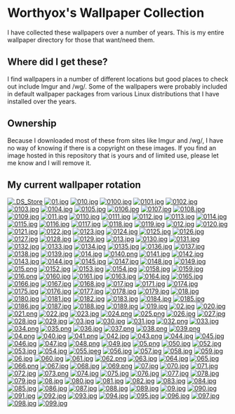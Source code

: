 # Worthyox's Wallpaper Collection

I have collected these wallpapers over a number of years. This is my entire wallpaper directory for those that want/need them.
## Where did I get these?
I find wallpapers in a number of different locations but good places to check out include Imgur and /wg/. Some of the wallpapers were probably included in default wallpaper packages from various Linux distributions that I have installed over the years.
## Ownership
Because I downloaded most of these from sites like Imgur and /wg/, I have no way of knowing if there is a copyright on these images. If you find an image hosted in this repository that is yours and of limited use, please let me know and I will remove it.

## My current wallpaper rotation

[![.DS_Store](https://raw.githubusercontent.com/worthyox/wallpapers/master/thumbnails/.DS_Store)](https://raw.githubusercontent.com/worthyox/wallpapers/master/papes/.DS_Store)
[![01.jpg](https://raw.githubusercontent.com/worthyox/wallpapers/master/thumbnails/01.jpg)](https://raw.githubusercontent.com/worthyox/wallpapers/master/papes/01.jpg)
[![010.jpg](https://raw.githubusercontent.com/worthyox/wallpapers/master/thumbnails/010.jpg)](https://raw.githubusercontent.com/worthyox/wallpapers/master/papes/010.jpg)
[![0100.jpg](https://raw.githubusercontent.com/worthyox/wallpapers/master/thumbnails/0100.jpg)](https://raw.githubusercontent.com/worthyox/wallpapers/master/papes/0100.jpg)
[![0101.jpg](https://raw.githubusercontent.com/worthyox/wallpapers/master/thumbnails/0101.jpg)](https://raw.githubusercontent.com/worthyox/wallpapers/master/papes/0101.jpg)
[![0102.jpg](https://raw.githubusercontent.com/worthyox/wallpapers/master/thumbnails/0102.jpg)](https://raw.githubusercontent.com/worthyox/wallpapers/master/papes/0102.jpg)
[![0103.jpg](https://raw.githubusercontent.com/worthyox/wallpapers/master/thumbnails/0103.jpg)](https://raw.githubusercontent.com/worthyox/wallpapers/master/papes/0103.jpg)
[![0104.jpg](https://raw.githubusercontent.com/worthyox/wallpapers/master/thumbnails/0104.jpg)](https://raw.githubusercontent.com/worthyox/wallpapers/master/papes/0104.jpg)
[![0105.jpg](https://raw.githubusercontent.com/worthyox/wallpapers/master/thumbnails/0105.jpg)](https://raw.githubusercontent.com/worthyox/wallpapers/master/papes/0105.jpg)
[![0106.jpg](https://raw.githubusercontent.com/worthyox/wallpapers/master/thumbnails/0106.jpg)](https://raw.githubusercontent.com/worthyox/wallpapers/master/papes/0106.jpg)
[![0107.jpg](https://raw.githubusercontent.com/worthyox/wallpapers/master/thumbnails/0107.jpg)](https://raw.githubusercontent.com/worthyox/wallpapers/master/papes/0107.jpg)
[![0108.jpg](https://raw.githubusercontent.com/worthyox/wallpapers/master/thumbnails/0108.jpg)](https://raw.githubusercontent.com/worthyox/wallpapers/master/papes/0108.jpg)
[![0109.jpg](https://raw.githubusercontent.com/worthyox/wallpapers/master/thumbnails/0109.jpg)](https://raw.githubusercontent.com/worthyox/wallpapers/master/papes/0109.jpg)
[![011.jpg](https://raw.githubusercontent.com/worthyox/wallpapers/master/thumbnails/011.jpg)](https://raw.githubusercontent.com/worthyox/wallpapers/master/papes/011.jpg)
[![0110.jpg](https://raw.githubusercontent.com/worthyox/wallpapers/master/thumbnails/0110.jpg)](https://raw.githubusercontent.com/worthyox/wallpapers/master/papes/0110.jpg)
[![0111.jpg](https://raw.githubusercontent.com/worthyox/wallpapers/master/thumbnails/0111.jpg)](https://raw.githubusercontent.com/worthyox/wallpapers/master/papes/0111.jpg)
[![0112.jpg](https://raw.githubusercontent.com/worthyox/wallpapers/master/thumbnails/0112.jpg)](https://raw.githubusercontent.com/worthyox/wallpapers/master/papes/0112.jpg)
[![0113.jpg](https://raw.githubusercontent.com/worthyox/wallpapers/master/thumbnails/0113.jpg)](https://raw.githubusercontent.com/worthyox/wallpapers/master/papes/0113.jpg)
[![0114.jpg](https://raw.githubusercontent.com/worthyox/wallpapers/master/thumbnails/0114.jpg)](https://raw.githubusercontent.com/worthyox/wallpapers/master/papes/0114.jpg)
[![0115.jpg](https://raw.githubusercontent.com/worthyox/wallpapers/master/thumbnails/0115.jpg)](https://raw.githubusercontent.com/worthyox/wallpapers/master/papes/0115.jpg)
[![0116.jpg](https://raw.githubusercontent.com/worthyox/wallpapers/master/thumbnails/0116.jpg)](https://raw.githubusercontent.com/worthyox/wallpapers/master/papes/0116.jpg)
[![0117.jpg](https://raw.githubusercontent.com/worthyox/wallpapers/master/thumbnails/0117.jpg)](https://raw.githubusercontent.com/worthyox/wallpapers/master/papes/0117.jpg)
[![0118.jpg](https://raw.githubusercontent.com/worthyox/wallpapers/master/thumbnails/0118.jpg)](https://raw.githubusercontent.com/worthyox/wallpapers/master/papes/0118.jpg)
[![0119.jpg](https://raw.githubusercontent.com/worthyox/wallpapers/master/thumbnails/0119.jpg)](https://raw.githubusercontent.com/worthyox/wallpapers/master/papes/0119.jpg)
[![012.jpg](https://raw.githubusercontent.com/worthyox/wallpapers/master/thumbnails/012.jpg)](https://raw.githubusercontent.com/worthyox/wallpapers/master/papes/012.jpg)
[![0120.jpg](https://raw.githubusercontent.com/worthyox/wallpapers/master/thumbnails/0120.jpg)](https://raw.githubusercontent.com/worthyox/wallpapers/master/papes/0120.jpg)
[![0121.jpg](https://raw.githubusercontent.com/worthyox/wallpapers/master/thumbnails/0121.jpg)](https://raw.githubusercontent.com/worthyox/wallpapers/master/papes/0121.jpg)
[![0122.jpg](https://raw.githubusercontent.com/worthyox/wallpapers/master/thumbnails/0122.jpg)](https://raw.githubusercontent.com/worthyox/wallpapers/master/papes/0122.jpg)
[![0123.jpg](https://raw.githubusercontent.com/worthyox/wallpapers/master/thumbnails/0123.jpg)](https://raw.githubusercontent.com/worthyox/wallpapers/master/papes/0123.jpg)
[![0124.jpg](https://raw.githubusercontent.com/worthyox/wallpapers/master/thumbnails/0124.jpg)](https://raw.githubusercontent.com/worthyox/wallpapers/master/papes/0124.jpg)
[![0125.jpg](https://raw.githubusercontent.com/worthyox/wallpapers/master/thumbnails/0125.jpg)](https://raw.githubusercontent.com/worthyox/wallpapers/master/papes/0125.jpg)
[![0126.jpg](https://raw.githubusercontent.com/worthyox/wallpapers/master/thumbnails/0126.jpg)](https://raw.githubusercontent.com/worthyox/wallpapers/master/papes/0126.jpg)
[![0127.jpg](https://raw.githubusercontent.com/worthyox/wallpapers/master/thumbnails/0127.jpg)](https://raw.githubusercontent.com/worthyox/wallpapers/master/papes/0127.jpg)
[![0128.jpg](https://raw.githubusercontent.com/worthyox/wallpapers/master/thumbnails/0128.jpg)](https://raw.githubusercontent.com/worthyox/wallpapers/master/papes/0128.jpg)
[![0129.jpg](https://raw.githubusercontent.com/worthyox/wallpapers/master/thumbnails/0129.jpg)](https://raw.githubusercontent.com/worthyox/wallpapers/master/papes/0129.jpg)
[![013.jpg](https://raw.githubusercontent.com/worthyox/wallpapers/master/thumbnails/013.jpg)](https://raw.githubusercontent.com/worthyox/wallpapers/master/papes/013.jpg)
[![0130.jpg](https://raw.githubusercontent.com/worthyox/wallpapers/master/thumbnails/0130.jpg)](https://raw.githubusercontent.com/worthyox/wallpapers/master/papes/0130.jpg)
[![0131.jpg](https://raw.githubusercontent.com/worthyox/wallpapers/master/thumbnails/0131.jpg)](https://raw.githubusercontent.com/worthyox/wallpapers/master/papes/0131.jpg)
[![0132.jpg](https://raw.githubusercontent.com/worthyox/wallpapers/master/thumbnails/0132.jpg)](https://raw.githubusercontent.com/worthyox/wallpapers/master/papes/0132.jpg)
[![0133.jpg](https://raw.githubusercontent.com/worthyox/wallpapers/master/thumbnails/0133.jpg)](https://raw.githubusercontent.com/worthyox/wallpapers/master/papes/0133.jpg)
[![0134.jpg](https://raw.githubusercontent.com/worthyox/wallpapers/master/thumbnails/0134.jpg)](https://raw.githubusercontent.com/worthyox/wallpapers/master/papes/0134.jpg)
[![0135.jpg](https://raw.githubusercontent.com/worthyox/wallpapers/master/thumbnails/0135.jpg)](https://raw.githubusercontent.com/worthyox/wallpapers/master/papes/0135.jpg)
[![0136.jpg](https://raw.githubusercontent.com/worthyox/wallpapers/master/thumbnails/0136.jpg)](https://raw.githubusercontent.com/worthyox/wallpapers/master/papes/0136.jpg)
[![0137.jpg](https://raw.githubusercontent.com/worthyox/wallpapers/master/thumbnails/0137.jpg)](https://raw.githubusercontent.com/worthyox/wallpapers/master/papes/0137.jpg)
[![0138.jpg](https://raw.githubusercontent.com/worthyox/wallpapers/master/thumbnails/0138.jpg)](https://raw.githubusercontent.com/worthyox/wallpapers/master/papes/0138.jpg)
[![0139.jpg](https://raw.githubusercontent.com/worthyox/wallpapers/master/thumbnails/0139.jpg)](https://raw.githubusercontent.com/worthyox/wallpapers/master/papes/0139.jpg)
[![014.jpg](https://raw.githubusercontent.com/worthyox/wallpapers/master/thumbnails/014.jpg)](https://raw.githubusercontent.com/worthyox/wallpapers/master/papes/014.jpg)
[![0140.png](https://raw.githubusercontent.com/worthyox/wallpapers/master/thumbnails/0140.png)](https://raw.githubusercontent.com/worthyox/wallpapers/master/papes/0140.png)
[![0141.jpg](https://raw.githubusercontent.com/worthyox/wallpapers/master/thumbnails/0141.jpg)](https://raw.githubusercontent.com/worthyox/wallpapers/master/papes/0141.jpg)
[![0142.jpg](https://raw.githubusercontent.com/worthyox/wallpapers/master/thumbnails/0142.jpg)](https://raw.githubusercontent.com/worthyox/wallpapers/master/papes/0142.jpg)
[![0143.jpg](https://raw.githubusercontent.com/worthyox/wallpapers/master/thumbnails/0143.jpg)](https://raw.githubusercontent.com/worthyox/wallpapers/master/papes/0143.jpg)
[![0144.jpg](https://raw.githubusercontent.com/worthyox/wallpapers/master/thumbnails/0144.jpg)](https://raw.githubusercontent.com/worthyox/wallpapers/master/papes/0144.jpg)
[![0145.jpg](https://raw.githubusercontent.com/worthyox/wallpapers/master/thumbnails/0145.jpg)](https://raw.githubusercontent.com/worthyox/wallpapers/master/papes/0145.jpg)
[![0147.jpg](https://raw.githubusercontent.com/worthyox/wallpapers/master/thumbnails/0147.jpg)](https://raw.githubusercontent.com/worthyox/wallpapers/master/papes/0147.jpg)
[![0148.jpg](https://raw.githubusercontent.com/worthyox/wallpapers/master/thumbnails/0148.jpg)](https://raw.githubusercontent.com/worthyox/wallpapers/master/papes/0148.jpg)
[![0149.jpg](https://raw.githubusercontent.com/worthyox/wallpapers/master/thumbnails/0149.jpg)](https://raw.githubusercontent.com/worthyox/wallpapers/master/papes/0149.jpg)
[![015.png](https://raw.githubusercontent.com/worthyox/wallpapers/master/thumbnails/015.png)](https://raw.githubusercontent.com/worthyox/wallpapers/master/papes/015.png)
[![0152.jpg](https://raw.githubusercontent.com/worthyox/wallpapers/master/thumbnails/0152.jpg)](https://raw.githubusercontent.com/worthyox/wallpapers/master/papes/0152.jpg)
[![0153.jpg](https://raw.githubusercontent.com/worthyox/wallpapers/master/thumbnails/0153.jpg)](https://raw.githubusercontent.com/worthyox/wallpapers/master/papes/0153.jpg)
[![0154.jpg](https://raw.githubusercontent.com/worthyox/wallpapers/master/thumbnails/0154.jpg)](https://raw.githubusercontent.com/worthyox/wallpapers/master/papes/0154.jpg)
[![0158.jpg](https://raw.githubusercontent.com/worthyox/wallpapers/master/thumbnails/0158.jpg)](https://raw.githubusercontent.com/worthyox/wallpapers/master/papes/0158.jpg)
[![0159.jpg](https://raw.githubusercontent.com/worthyox/wallpapers/master/thumbnails/0159.jpg)](https://raw.githubusercontent.com/worthyox/wallpapers/master/papes/0159.jpg)
[![016.png](https://raw.githubusercontent.com/worthyox/wallpapers/master/thumbnails/016.png)](https://raw.githubusercontent.com/worthyox/wallpapers/master/papes/016.png)
[![0160.jpg](https://raw.githubusercontent.com/worthyox/wallpapers/master/thumbnails/0160.jpg)](https://raw.githubusercontent.com/worthyox/wallpapers/master/papes/0160.jpg)
[![0161.jpg](https://raw.githubusercontent.com/worthyox/wallpapers/master/thumbnails/0161.jpg)](https://raw.githubusercontent.com/worthyox/wallpapers/master/papes/0161.jpg)
[![0163.jpg](https://raw.githubusercontent.com/worthyox/wallpapers/master/thumbnails/0163.jpg)](https://raw.githubusercontent.com/worthyox/wallpapers/master/papes/0163.jpg)
[![0164.jpg](https://raw.githubusercontent.com/worthyox/wallpapers/master/thumbnails/0164.jpg)](https://raw.githubusercontent.com/worthyox/wallpapers/master/papes/0164.jpg)
[![0165.jpg](https://raw.githubusercontent.com/worthyox/wallpapers/master/thumbnails/0165.jpg)](https://raw.githubusercontent.com/worthyox/wallpapers/master/papes/0165.jpg)
[![0166.jpg](https://raw.githubusercontent.com/worthyox/wallpapers/master/thumbnails/0166.jpg)](https://raw.githubusercontent.com/worthyox/wallpapers/master/papes/0166.jpg)
[![0167.jpg](https://raw.githubusercontent.com/worthyox/wallpapers/master/thumbnails/0167.jpg)](https://raw.githubusercontent.com/worthyox/wallpapers/master/papes/0167.jpg)
[![0168.jpg](https://raw.githubusercontent.com/worthyox/wallpapers/master/thumbnails/0168.jpg)](https://raw.githubusercontent.com/worthyox/wallpapers/master/papes/0168.jpg)
[![017.jpg](https://raw.githubusercontent.com/worthyox/wallpapers/master/thumbnails/017.jpg)](https://raw.githubusercontent.com/worthyox/wallpapers/master/papes/017.jpg)
[![0171.jpg](https://raw.githubusercontent.com/worthyox/wallpapers/master/thumbnails/0171.jpg)](https://raw.githubusercontent.com/worthyox/wallpapers/master/papes/0171.jpg)
[![0174.jpg](https://raw.githubusercontent.com/worthyox/wallpapers/master/thumbnails/0174.jpg)](https://raw.githubusercontent.com/worthyox/wallpapers/master/papes/0174.jpg)
[![0175.jpg](https://raw.githubusercontent.com/worthyox/wallpapers/master/thumbnails/0175.jpg)](https://raw.githubusercontent.com/worthyox/wallpapers/master/papes/0175.jpg)
[![0176.jpg](https://raw.githubusercontent.com/worthyox/wallpapers/master/thumbnails/0176.jpg)](https://raw.githubusercontent.com/worthyox/wallpapers/master/papes/0176.jpg)
[![0177.jpg](https://raw.githubusercontent.com/worthyox/wallpapers/master/thumbnails/0177.jpg)](https://raw.githubusercontent.com/worthyox/wallpapers/master/papes/0177.jpg)
[![0178.jpg](https://raw.githubusercontent.com/worthyox/wallpapers/master/thumbnails/0178.jpg)](https://raw.githubusercontent.com/worthyox/wallpapers/master/papes/0178.jpg)
[![0179.jpg](https://raw.githubusercontent.com/worthyox/wallpapers/master/thumbnails/0179.jpg)](https://raw.githubusercontent.com/worthyox/wallpapers/master/papes/0179.jpg)
[![018.jpg](https://raw.githubusercontent.com/worthyox/wallpapers/master/thumbnails/018.jpg)](https://raw.githubusercontent.com/worthyox/wallpapers/master/papes/018.jpg)
[![0180.jpg](https://raw.githubusercontent.com/worthyox/wallpapers/master/thumbnails/0180.jpg)](https://raw.githubusercontent.com/worthyox/wallpapers/master/papes/0180.jpg)
[![0181.jpg](https://raw.githubusercontent.com/worthyox/wallpapers/master/thumbnails/0181.jpg)](https://raw.githubusercontent.com/worthyox/wallpapers/master/papes/0181.jpg)
[![0182.jpg](https://raw.githubusercontent.com/worthyox/wallpapers/master/thumbnails/0182.jpg)](https://raw.githubusercontent.com/worthyox/wallpapers/master/papes/0182.jpg)
[![0183.jpg](https://raw.githubusercontent.com/worthyox/wallpapers/master/thumbnails/0183.jpg)](https://raw.githubusercontent.com/worthyox/wallpapers/master/papes/0183.jpg)
[![0184.jpg](https://raw.githubusercontent.com/worthyox/wallpapers/master/thumbnails/0184.jpg)](https://raw.githubusercontent.com/worthyox/wallpapers/master/papes/0184.jpg)
[![0185.jpg](https://raw.githubusercontent.com/worthyox/wallpapers/master/thumbnails/0185.jpg)](https://raw.githubusercontent.com/worthyox/wallpapers/master/papes/0185.jpg)
[![0186.jpg](https://raw.githubusercontent.com/worthyox/wallpapers/master/thumbnails/0186.jpg)](https://raw.githubusercontent.com/worthyox/wallpapers/master/papes/0186.jpg)
[![0187.jpg](https://raw.githubusercontent.com/worthyox/wallpapers/master/thumbnails/0187.jpg)](https://raw.githubusercontent.com/worthyox/wallpapers/master/papes/0187.jpg)
[![0188.jpg](https://raw.githubusercontent.com/worthyox/wallpapers/master/thumbnails/0188.jpg)](https://raw.githubusercontent.com/worthyox/wallpapers/master/papes/0188.jpg)
[![0189.jpg](https://raw.githubusercontent.com/worthyox/wallpapers/master/thumbnails/0189.jpg)](https://raw.githubusercontent.com/worthyox/wallpapers/master/papes/0189.jpg)
[![019.jpg](https://raw.githubusercontent.com/worthyox/wallpapers/master/thumbnails/019.jpg)](https://raw.githubusercontent.com/worthyox/wallpapers/master/papes/019.jpg)
[![02.jpg](https://raw.githubusercontent.com/worthyox/wallpapers/master/thumbnails/02.jpg)](https://raw.githubusercontent.com/worthyox/wallpapers/master/papes/02.jpg)
[![020.jpg](https://raw.githubusercontent.com/worthyox/wallpapers/master/thumbnails/020.jpg)](https://raw.githubusercontent.com/worthyox/wallpapers/master/papes/020.jpg)
[![021.png](https://raw.githubusercontent.com/worthyox/wallpapers/master/thumbnails/021.png)](https://raw.githubusercontent.com/worthyox/wallpapers/master/papes/021.png)
[![022.jpg](https://raw.githubusercontent.com/worthyox/wallpapers/master/thumbnails/022.jpg)](https://raw.githubusercontent.com/worthyox/wallpapers/master/papes/022.jpg)
[![023.jpg](https://raw.githubusercontent.com/worthyox/wallpapers/master/thumbnails/023.jpg)](https://raw.githubusercontent.com/worthyox/wallpapers/master/papes/023.jpg)
[![024.png](https://raw.githubusercontent.com/worthyox/wallpapers/master/thumbnails/024.png)](https://raw.githubusercontent.com/worthyox/wallpapers/master/papes/024.png)
[![025.png](https://raw.githubusercontent.com/worthyox/wallpapers/master/thumbnails/025.png)](https://raw.githubusercontent.com/worthyox/wallpapers/master/papes/025.png)
[![026.jpg](https://raw.githubusercontent.com/worthyox/wallpapers/master/thumbnails/026.jpg)](https://raw.githubusercontent.com/worthyox/wallpapers/master/papes/026.jpg)
[![027.jpg](https://raw.githubusercontent.com/worthyox/wallpapers/master/thumbnails/027.jpg)](https://raw.githubusercontent.com/worthyox/wallpapers/master/papes/027.jpg)
[![028.jpg](https://raw.githubusercontent.com/worthyox/wallpapers/master/thumbnails/028.jpg)](https://raw.githubusercontent.com/worthyox/wallpapers/master/papes/028.jpg)
[![029.jpg](https://raw.githubusercontent.com/worthyox/wallpapers/master/thumbnails/029.jpg)](https://raw.githubusercontent.com/worthyox/wallpapers/master/papes/029.jpg)
[![03.jpg](https://raw.githubusercontent.com/worthyox/wallpapers/master/thumbnails/03.jpg)](https://raw.githubusercontent.com/worthyox/wallpapers/master/papes/03.jpg)
[![030.jpg](https://raw.githubusercontent.com/worthyox/wallpapers/master/thumbnails/030.jpg)](https://raw.githubusercontent.com/worthyox/wallpapers/master/papes/030.jpg)
[![031.jpg](https://raw.githubusercontent.com/worthyox/wallpapers/master/thumbnails/031.jpg)](https://raw.githubusercontent.com/worthyox/wallpapers/master/papes/031.jpg)
[![032.png](https://raw.githubusercontent.com/worthyox/wallpapers/master/thumbnails/032.png)](https://raw.githubusercontent.com/worthyox/wallpapers/master/papes/032.png)
[![033.jpg](https://raw.githubusercontent.com/worthyox/wallpapers/master/thumbnails/033.jpg)](https://raw.githubusercontent.com/worthyox/wallpapers/master/papes/033.jpg)
[![034.png](https://raw.githubusercontent.com/worthyox/wallpapers/master/thumbnails/034.png)](https://raw.githubusercontent.com/worthyox/wallpapers/master/papes/034.png)
[![035.png](https://raw.githubusercontent.com/worthyox/wallpapers/master/thumbnails/035.png)](https://raw.githubusercontent.com/worthyox/wallpapers/master/papes/035.png)
[![036.jpg](https://raw.githubusercontent.com/worthyox/wallpapers/master/thumbnails/036.jpg)](https://raw.githubusercontent.com/worthyox/wallpapers/master/papes/036.jpg)
[![037.png](https://raw.githubusercontent.com/worthyox/wallpapers/master/thumbnails/037.png)](https://raw.githubusercontent.com/worthyox/wallpapers/master/papes/037.png)
[![038.png](https://raw.githubusercontent.com/worthyox/wallpapers/master/thumbnails/038.png)](https://raw.githubusercontent.com/worthyox/wallpapers/master/papes/038.png)
[![039.png](https://raw.githubusercontent.com/worthyox/wallpapers/master/thumbnails/039.png)](https://raw.githubusercontent.com/worthyox/wallpapers/master/papes/039.png)
[![04.png](https://raw.githubusercontent.com/worthyox/wallpapers/master/thumbnails/04.png)](https://raw.githubusercontent.com/worthyox/wallpapers/master/papes/04.png)
[![040.jpg](https://raw.githubusercontent.com/worthyox/wallpapers/master/thumbnails/040.jpg)](https://raw.githubusercontent.com/worthyox/wallpapers/master/papes/040.jpg)
[![041.png](https://raw.githubusercontent.com/worthyox/wallpapers/master/thumbnails/041.png)](https://raw.githubusercontent.com/worthyox/wallpapers/master/papes/041.png)
[![042.jpg](https://raw.githubusercontent.com/worthyox/wallpapers/master/thumbnails/042.jpg)](https://raw.githubusercontent.com/worthyox/wallpapers/master/papes/042.jpg)
[![043.png](https://raw.githubusercontent.com/worthyox/wallpapers/master/thumbnails/043.png)](https://raw.githubusercontent.com/worthyox/wallpapers/master/papes/043.png)
[![044.jpg](https://raw.githubusercontent.com/worthyox/wallpapers/master/thumbnails/044.jpg)](https://raw.githubusercontent.com/worthyox/wallpapers/master/papes/044.jpg)
[![045.jpg](https://raw.githubusercontent.com/worthyox/wallpapers/master/thumbnails/045.jpg)](https://raw.githubusercontent.com/worthyox/wallpapers/master/papes/045.jpg)
[![046.jpg](https://raw.githubusercontent.com/worthyox/wallpapers/master/thumbnails/046.jpg)](https://raw.githubusercontent.com/worthyox/wallpapers/master/papes/046.jpg)
[![047.jpg](https://raw.githubusercontent.com/worthyox/wallpapers/master/thumbnails/047.jpg)](https://raw.githubusercontent.com/worthyox/wallpapers/master/papes/047.jpg)
[![048.png](https://raw.githubusercontent.com/worthyox/wallpapers/master/thumbnails/048.png)](https://raw.githubusercontent.com/worthyox/wallpapers/master/papes/048.png)
[![049.jpg](https://raw.githubusercontent.com/worthyox/wallpapers/master/thumbnails/049.jpg)](https://raw.githubusercontent.com/worthyox/wallpapers/master/papes/049.jpg)
[![05.png](https://raw.githubusercontent.com/worthyox/wallpapers/master/thumbnails/05.png)](https://raw.githubusercontent.com/worthyox/wallpapers/master/papes/05.png)
[![050.jpg](https://raw.githubusercontent.com/worthyox/wallpapers/master/thumbnails/050.jpg)](https://raw.githubusercontent.com/worthyox/wallpapers/master/papes/050.jpg)
[![052.jpg](https://raw.githubusercontent.com/worthyox/wallpapers/master/thumbnails/052.jpg)](https://raw.githubusercontent.com/worthyox/wallpapers/master/papes/052.jpg)
[![053.jpg](https://raw.githubusercontent.com/worthyox/wallpapers/master/thumbnails/053.jpg)](https://raw.githubusercontent.com/worthyox/wallpapers/master/papes/053.jpg)
[![054.jpg](https://raw.githubusercontent.com/worthyox/wallpapers/master/thumbnails/054.jpg)](https://raw.githubusercontent.com/worthyox/wallpapers/master/papes/054.jpg)
[![055.jpeg](https://raw.githubusercontent.com/worthyox/wallpapers/master/thumbnails/055.jpeg)](https://raw.githubusercontent.com/worthyox/wallpapers/master/papes/055.jpeg)
[![056.jpg](https://raw.githubusercontent.com/worthyox/wallpapers/master/thumbnails/056.jpg)](https://raw.githubusercontent.com/worthyox/wallpapers/master/papes/056.jpg)
[![057.jpg](https://raw.githubusercontent.com/worthyox/wallpapers/master/thumbnails/057.jpg)](https://raw.githubusercontent.com/worthyox/wallpapers/master/papes/057.jpg)
[![058.jpg](https://raw.githubusercontent.com/worthyox/wallpapers/master/thumbnails/058.jpg)](https://raw.githubusercontent.com/worthyox/wallpapers/master/papes/058.jpg)
[![059.jpg](https://raw.githubusercontent.com/worthyox/wallpapers/master/thumbnails/059.jpg)](https://raw.githubusercontent.com/worthyox/wallpapers/master/papes/059.jpg)
[![06.jpg](https://raw.githubusercontent.com/worthyox/wallpapers/master/thumbnails/06.jpg)](https://raw.githubusercontent.com/worthyox/wallpapers/master/papes/06.jpg)
[![060.jpg](https://raw.githubusercontent.com/worthyox/wallpapers/master/thumbnails/060.jpg)](https://raw.githubusercontent.com/worthyox/wallpapers/master/papes/060.jpg)
[![061.jpg](https://raw.githubusercontent.com/worthyox/wallpapers/master/thumbnails/061.jpg)](https://raw.githubusercontent.com/worthyox/wallpapers/master/papes/061.jpg)
[![062.png](https://raw.githubusercontent.com/worthyox/wallpapers/master/thumbnails/062.png)](https://raw.githubusercontent.com/worthyox/wallpapers/master/papes/062.png)
[![063.jpg](https://raw.githubusercontent.com/worthyox/wallpapers/master/thumbnails/063.jpg)](https://raw.githubusercontent.com/worthyox/wallpapers/master/papes/063.jpg)
[![064.jpg](https://raw.githubusercontent.com/worthyox/wallpapers/master/thumbnails/064.jpg)](https://raw.githubusercontent.com/worthyox/wallpapers/master/papes/064.jpg)
[![065.jpg](https://raw.githubusercontent.com/worthyox/wallpapers/master/thumbnails/065.jpg)](https://raw.githubusercontent.com/worthyox/wallpapers/master/papes/065.jpg)
[![066.png](https://raw.githubusercontent.com/worthyox/wallpapers/master/thumbnails/066.png)](https://raw.githubusercontent.com/worthyox/wallpapers/master/papes/066.png)
[![067.jpg](https://raw.githubusercontent.com/worthyox/wallpapers/master/thumbnails/067.jpg)](https://raw.githubusercontent.com/worthyox/wallpapers/master/papes/067.jpg)
[![068.jpg](https://raw.githubusercontent.com/worthyox/wallpapers/master/thumbnails/068.jpg)](https://raw.githubusercontent.com/worthyox/wallpapers/master/papes/068.jpg)
[![069.png](https://raw.githubusercontent.com/worthyox/wallpapers/master/thumbnails/069.png)](https://raw.githubusercontent.com/worthyox/wallpapers/master/papes/069.png)
[![07.jpg](https://raw.githubusercontent.com/worthyox/wallpapers/master/thumbnails/07.jpg)](https://raw.githubusercontent.com/worthyox/wallpapers/master/papes/07.jpg)
[![070.jpg](https://raw.githubusercontent.com/worthyox/wallpapers/master/thumbnails/070.jpg)](https://raw.githubusercontent.com/worthyox/wallpapers/master/papes/070.jpg)
[![071.jpg](https://raw.githubusercontent.com/worthyox/wallpapers/master/thumbnails/071.jpg)](https://raw.githubusercontent.com/worthyox/wallpapers/master/papes/071.jpg)
[![072.jpg](https://raw.githubusercontent.com/worthyox/wallpapers/master/thumbnails/072.jpg)](https://raw.githubusercontent.com/worthyox/wallpapers/master/papes/072.jpg)
[![073.png](https://raw.githubusercontent.com/worthyox/wallpapers/master/thumbnails/073.png)](https://raw.githubusercontent.com/worthyox/wallpapers/master/papes/073.png)
[![074.jpg](https://raw.githubusercontent.com/worthyox/wallpapers/master/thumbnails/074.jpg)](https://raw.githubusercontent.com/worthyox/wallpapers/master/papes/074.jpg)
[![075.jpg](https://raw.githubusercontent.com/worthyox/wallpapers/master/thumbnails/075.jpg)](https://raw.githubusercontent.com/worthyox/wallpapers/master/papes/075.jpg)
[![076.jpg](https://raw.githubusercontent.com/worthyox/wallpapers/master/thumbnails/076.jpg)](https://raw.githubusercontent.com/worthyox/wallpapers/master/papes/076.jpg)
[![077.jpg](https://raw.githubusercontent.com/worthyox/wallpapers/master/thumbnails/077.jpg)](https://raw.githubusercontent.com/worthyox/wallpapers/master/papes/077.jpg)
[![078.jpg](https://raw.githubusercontent.com/worthyox/wallpapers/master/thumbnails/078.jpg)](https://raw.githubusercontent.com/worthyox/wallpapers/master/papes/078.jpg)
[![079.jpg](https://raw.githubusercontent.com/worthyox/wallpapers/master/thumbnails/079.jpg)](https://raw.githubusercontent.com/worthyox/wallpapers/master/papes/079.jpg)
[![08.jpg](https://raw.githubusercontent.com/worthyox/wallpapers/master/thumbnails/08.jpg)](https://raw.githubusercontent.com/worthyox/wallpapers/master/papes/08.jpg)
[![080.jpg](https://raw.githubusercontent.com/worthyox/wallpapers/master/thumbnails/080.jpg)](https://raw.githubusercontent.com/worthyox/wallpapers/master/papes/080.jpg)
[![081.jpg](https://raw.githubusercontent.com/worthyox/wallpapers/master/thumbnails/081.jpg)](https://raw.githubusercontent.com/worthyox/wallpapers/master/papes/081.jpg)
[![082.jpg](https://raw.githubusercontent.com/worthyox/wallpapers/master/thumbnails/082.jpg)](https://raw.githubusercontent.com/worthyox/wallpapers/master/papes/082.jpg)
[![083.jpg](https://raw.githubusercontent.com/worthyox/wallpapers/master/thumbnails/083.jpg)](https://raw.githubusercontent.com/worthyox/wallpapers/master/papes/083.jpg)
[![084.jpg](https://raw.githubusercontent.com/worthyox/wallpapers/master/thumbnails/084.jpg)](https://raw.githubusercontent.com/worthyox/wallpapers/master/papes/084.jpg)
[![085.jpg](https://raw.githubusercontent.com/worthyox/wallpapers/master/thumbnails/085.jpg)](https://raw.githubusercontent.com/worthyox/wallpapers/master/papes/085.jpg)
[![086.jpg](https://raw.githubusercontent.com/worthyox/wallpapers/master/thumbnails/086.jpg)](https://raw.githubusercontent.com/worthyox/wallpapers/master/papes/086.jpg)
[![087.jpg](https://raw.githubusercontent.com/worthyox/wallpapers/master/thumbnails/087.jpg)](https://raw.githubusercontent.com/worthyox/wallpapers/master/papes/087.jpg)
[![088.jpg](https://raw.githubusercontent.com/worthyox/wallpapers/master/thumbnails/088.jpg)](https://raw.githubusercontent.com/worthyox/wallpapers/master/papes/088.jpg)
[![089.jpg](https://raw.githubusercontent.com/worthyox/wallpapers/master/thumbnails/089.jpg)](https://raw.githubusercontent.com/worthyox/wallpapers/master/papes/089.jpg)
[![09.jpg](https://raw.githubusercontent.com/worthyox/wallpapers/master/thumbnails/09.jpg)](https://raw.githubusercontent.com/worthyox/wallpapers/master/papes/09.jpg)
[![090.jpg](https://raw.githubusercontent.com/worthyox/wallpapers/master/thumbnails/090.jpg)](https://raw.githubusercontent.com/worthyox/wallpapers/master/papes/090.jpg)
[![091.jpg](https://raw.githubusercontent.com/worthyox/wallpapers/master/thumbnails/091.jpg)](https://raw.githubusercontent.com/worthyox/wallpapers/master/papes/091.jpg)
[![092.jpg](https://raw.githubusercontent.com/worthyox/wallpapers/master/thumbnails/092.jpg)](https://raw.githubusercontent.com/worthyox/wallpapers/master/papes/092.jpg)
[![093.jpg](https://raw.githubusercontent.com/worthyox/wallpapers/master/thumbnails/093.jpg)](https://raw.githubusercontent.com/worthyox/wallpapers/master/papes/093.jpg)
[![094.jpg](https://raw.githubusercontent.com/worthyox/wallpapers/master/thumbnails/094.jpg)](https://raw.githubusercontent.com/worthyox/wallpapers/master/papes/094.jpg)
[![095.jpg](https://raw.githubusercontent.com/worthyox/wallpapers/master/thumbnails/095.jpg)](https://raw.githubusercontent.com/worthyox/wallpapers/master/papes/095.jpg)
[![096.jpg](https://raw.githubusercontent.com/worthyox/wallpapers/master/thumbnails/096.jpg)](https://raw.githubusercontent.com/worthyox/wallpapers/master/papes/096.jpg)
[![097.jpg](https://raw.githubusercontent.com/worthyox/wallpapers/master/thumbnails/097.jpg)](https://raw.githubusercontent.com/worthyox/wallpapers/master/papes/097.jpg)
[![098.jpg](https://raw.githubusercontent.com/worthyox/wallpapers/master/thumbnails/098.jpg)](https://raw.githubusercontent.com/worthyox/wallpapers/master/papes/098.jpg)
[![099.jpg](https://raw.githubusercontent.com/worthyox/wallpapers/master/thumbnails/099.jpg)](https://raw.githubusercontent.com/worthyox/wallpapers/master/papes/099.jpg)
